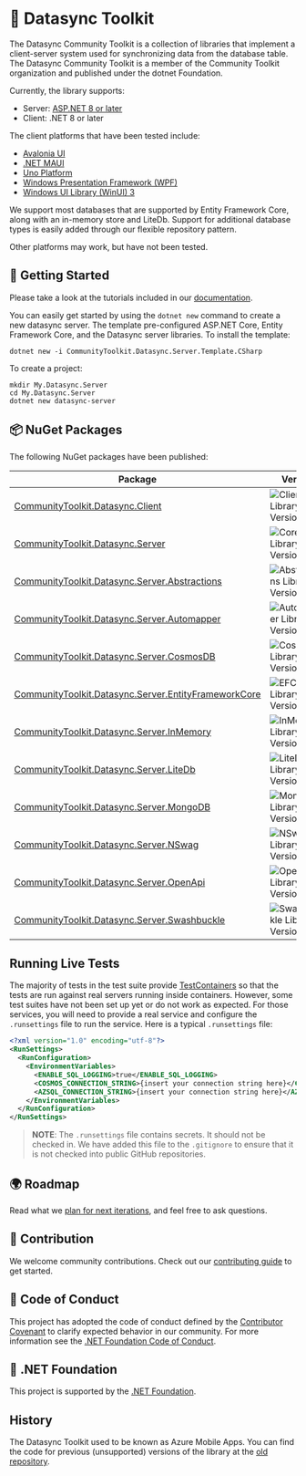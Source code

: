 # 🧰 Datasync Toolkit

The Datasync Community Toolkit is a collection of libraries that implement a client-server system used for synchronizing data
from the database table.  The Datasync Community Toolkit is a member of the Community Toolkit organization and published under the dotnet Foundation.

Currently, the library supports:

* Server: [ASP.NET 8 or later](https://learn.microsoft.com/aspnet/core/)
* Client: .NET 8 or later

The client platforms that have been tested include:

* [Avalonia UI](https://www.avaloniaui.net/)
* [.NET MAUI](https://dotnet.microsoft.com/apps/maui)
* [Uno Platform](https://platform.uno/)
* [Windows Presentation Framework (WPF)](https://learn.microsoft.com/dotnet/desktop/wpf/overview/?view=netdesktop-8.0)
* [Windows UI Library (WinUI) 3](https://learn.microsoft.com/windows/apps/winui/winui3/)

We support most databases that are supported by Entity Framework Core, along with an in-memory store and LiteDb.  Support for additional
database types is easily added through our flexible repository pattern.

Other platforms may work, but have not been tested.

## 🙌 Getting Started

Please take a look at the tutorials included in our [documentation](https://CommunityToolkit.github.io/Datasync).

You can easily get started by using the `dotnet new` command to create a new datasync server.  The template pre-configured ASP.NET Core, 
Entity Framework Core, and the Datasync server libraries.  To install the template:

```dotnetcli
dotnet new -i CommunityToolkit.Datasync.Server.Template.CSharp
```

To create a project:

```dotnetcli
mkdir My.Datasync.Server
cd My.Datasync.Server
dotnet new datasync-server
```

## 📦 NuGet Packages

The following NuGet packages have been published:

| Package | Version | Downloads |
|---------|---------|-----------|
| [CommunityToolkit.Datasync.Client] | ![Client Library Version][vc-core] | ![Client Library Downloads][dc-core] |
| [CommunityToolkit.Datasync.Server] | ![Core Library Version][vs-core] | ![Core Library Downloads][ds-core] |
| [CommunityToolkit.Datasync.Server.Abstractions] | ![Abstractions Library Version][vs-abstractions] | ![Abstractions Library Downloads][ds-abstractions] |
| [CommunityToolkit.Datasync.Server.Automapper] | ![Automapper Library Version][vs-automapper] | ![Automapper Library Downloads][ds-automapper] |
| [CommunityToolkit.Datasync.Server.CosmosDB] | ![CosmosDB Library Version][vs-cosmosdb] | ![CosmosDB Library Downloads][ds-cosmosdb] |
| [CommunityToolkit.Datasync.Server.EntityFrameworkCore] | ![EFCore Library Version][vs-efcore] | ![EFCore Library Downloads][ds-efcore] |
| [CommunityToolkit.Datasync.Server.InMemory] | ![InMemory Library Version][vs-inmemory] | ![InMemory Library Downloads][ds-inmemory] |
| [CommunityToolkit.Datasync.Server.LiteDb] | ![LiteDb Library Version][vs-litedb] | ![LiteDb Library Downloads][ds-litedb] |
| [CommunityToolkit.Datasync.Server.MongoDB] | ![MongoDB Library Version][vs-mongodb] | ![MongoDB Library Downloads][ds-mongodb] |
| [CommunityToolkit.Datasync.Server.NSwag] | ![NSwag Library Version][vs-nswag] | ![NSwag Library Downloads][ds-nswag] |
| [CommunityToolkit.Datasync.Server.OpenApi] | ![OpenApi Library Version][vs-openapi] | ![OpenApi Library Downloads][ds-openapi] |
| [CommunityToolkit.Datasync.Server.Swashbuckle] | ![Swashbuckle Library Version][vs-swashbuckle] | ![Swashbuckle Library Downloads][ds-swashbuckle] |

## Running Live Tests

The majority of tests in the test suite provide [TestContainers](https://testcontainers.com/) so that the tests are run against real servers running inside containers.  However, some test suites have not been set up yet or do not work as expected.  For those services, you will need to provide a real service and configure the `.runsettings` file to run the service.  Here is a typical `.runsettings` file:

```xml
<?xml version="1.0" encoding="utf-8"?>
<RunSettings>
  <RunConfiguration>
    <EnvironmentVariables>
      <ENABLE_SQL_LOGGING>true</ENABLE_SQL_LOGGING>
      <COSMOS_CONNECTION_STRING>{insert your connection string here}</COSMOS_CONNECTION_STRING>
      <AZSQL_CONNECTION_STRING>{insert your connection string here}</AZSQL_CONNECTION_STRING>
    </EnvironmentVariables>
  </RunConfiguration>
</RunSettings>
```

> **NOTE**: The `.runsettings` file contains secrets.  It should not be checked in.  We have added this file to the `.gitignore` to ensure that it is
> not checked into public GitHub repositories.

## 🌍 Roadmap

Read what we [plan for next iterations](https://github.com/CommunityToolkit/Datasync/milestones), and feel free to ask questions.

## 🚀 Contribution

We welcome community contributions.  Check out our [contributing guide](CONTRIBUTING.md) to get started.

## 📄 Code of Conduct

This project has adopted the code of conduct defined by the [Contributor Covenant](http://contributor-covenant.org/) to clarify expected behavior in our community.
For more information see the [.NET Foundation Code of Conduct](CODE_OF_CONDUCT.md).

## 🏢 .NET Foundation

This project is supported by the [.NET Foundation](http://dotnetfoundation.org).

## History

The Datasync Toolkit used to be known as Azure Mobile Apps.  You can find the code for previous (unsupported) versions of the library at the [old repository](https://github.com/Azure/azure-mobile-apps).

<!-- Links -->
[documentation]: https://CommunityToolkit.github.io/Datasync
[CommunityToolkit.Datasync.Server]: https://www.nuget.org/packages/CommunityToolkit.Datasync.Server
[CommunityToolkit.Datasync.Server.Abstractions]: https://www.nuget.org/packages/CommunityToolkit.Datasync.Server.Abstractions
[CommunityToolkit.Datasync.Server.Automapper]: https://www.nuget.org/packages/CommunityToolkit.Datasync.Server.Automapper
[CommunityToolkit.Datasync.Server.CosmosDB]: https://www.nuget.org/packages/CommunityToolkit.Datasync.Server.CosmosDB
[CommunityToolkit.Datasync.Server.EntityFrameworkCore]: https://www.nuget.org/packages/CommunityToolkit.Datasync.Server.EntityFrameworkCore
[CommunityToolkit.Datasync.Server.InMemory]: https://www.nuget.org/packages/CommunityToolkit.Datasync.Server.InMemory
[CommunityToolkit.Datasync.Server.LiteDb]: https://www.nuget.org/packages/CommunityToolkit.Datasync.Server.LiteDb
[CommunityToolkit.Datasync.Server.MongoDB]: https://www.nuget.org/packages/CommunityToolkit.Datasync.Server.MongoDB
[CommunityToolkit.Datasync.Server.NSwag]: https://www.nuget.org/packages/CommunityToolkit.Datasync.Server.NSwag
[CommunityToolkit.Datasync.Server.OpenApi]: https://www.nuget.org/packages/CommunityToolkit.Datasync.Server.OpenApi
[CommunityToolkit.Datasync.Server.Swashbuckle]: https://www.nuget.org/packages/CommunityToolkit.Datasync.Server.Swashbuckle
[CommunityToolkit.Datasync.Client]: https://www.nuget.org/packages/CommunityToolkit.Datasync.Client

<!-- Images -->
[vs-core]: https://badgen.net/nuget/v/CommunityToolkit.Datasync.Server
[vs-abstractions]: https://badgen.net/nuget/v/CommunityToolkit.Datasync.Server.Abstractions
[vs-automapper]: https://badgen.net/nuget/v/CommunityToolkit.Datasync.Server.Automapper
[vs-cosmosdb]: https://badgen.net/nuget/v/CommunityToolkit.Datasync.Server.CosmosDB
[vs-efcore]: https://badgen.net/nuget/v/CommunityToolkit.Datasync.Server.EntityFrameworkCore
[vs-inmemory]: https://badgen.net/nuget/v/CommunityToolkit.Datasync.Server.InMemory
[vs-litedb]: https://badgen.net/nuget/v/CommunityToolkit.Datasync.Server.LiteDb
[vs-mongodb]: https://badgen.net/nuget/v/CommunityToolkit.Datasync.Server.MongoDB
[vs-nswag]: https://badgen.net/nuget/v/CommunityToolkit.Datasync.Server.NSwag
[vs-openapi]: https://badgen.net/nuget/v/CommunityToolkit.Datasync.Server.OpenApi
[vs-swashbuckle]: https://badgen.net/nuget/v/CommunityToolkit.Datasync.Server.Swashbuckle
[vc-core]: https://badgen.net/nuget/v/CommunityToolkit.Datasync.Client

[ds-core]: https://badgen.net/nuget/dt/CommunityToolkit.Datasync.Server
[ds-abstractions]: https://badgen.net/nuget/dt/CommunityToolkit.Datasync.Server.Abstractions
[ds-automapper]: https://badgen.net/nuget/dt/CommunityToolkit.Datasync.Server.Automapper
[ds-cosmosdb]: https://badgen.net/nuget/dt/CommunityToolkit.Datasync.Server.CosmosDB
[ds-efcore]: https://badgen.net/nuget/dt/CommunityToolkit.Datasync.Server.EntityFrameworkCore
[ds-inmemory]: https://badgen.net/nuget/dt/CommunityToolkit.Datasync.Server.InMemory
[ds-litedb]: https://badgen.net/nuget/dt/CommunityToolkit.Datasync.Server.LiteDb
[ds-mongodb]: https://badgen.net/nuget/dt/CommunityToolkit.Datasync.Server.MongoDB
[ds-nswag]: https://badgen.net/nuget/dt/CommunityToolkit.Datasync.Server.NSwag
[ds-openapi]: https://badgen.net/nuget/dt/CommunityToolkit.Datasync.Server.OpenApi
[ds-swashbuckle]: https://badgen.net/nuget/dt/CommunityToolkit.Datasync.Server.Swashbuckle
[dc-core]: https://badgen.net/nuget/dt/CommunityToolkit.Datasync.Client
